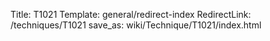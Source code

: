 Title: T1021
Template: general/redirect-index
RedirectLink: /techniques/T1021
save_as: wiki/Technique/T1021/index.html